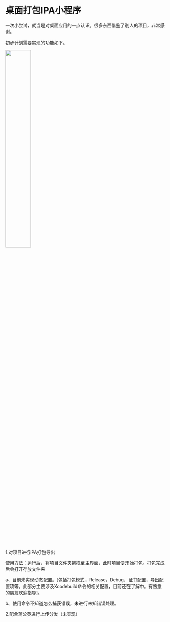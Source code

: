 # 桌面打包IPA小程序

一次小尝试，就当是对桌面应用的一点认识。很多东西借鉴了别人的项目，非常感谢。

初步计划需要实现的功能如下。

<img src="https://github.com/icofans/XAssistant/blob/master/assist.jpg" width="40%" height="auto">

1.对项目进行iPA打包导出

使用方法：运行后，将项目文件夹拖拽至主界面，此时项目便开始打包。打包完成后会打开存放文件夹

a、目前未实现动态配置。[包括打包模式，Release，Debug、证书配置，导出配置项等。此部分主要涉及Xcodebuild命令的相关配置，目前还在了解中。有熟悉的朋友欢迎指导]。

b、使用命令不知道怎么捕获错误，未进行未知错误处理。


2.配合蒲公英进行上传分发（未实现）
